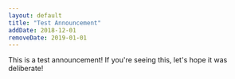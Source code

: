 ```yaml
---
layout: default
title: "Test Announcement"
addDate: 2018-12-01
removeDate: 2019-01-01
---
```


This is a test announcement! If you're seeing this, let's hope it was deliberate!